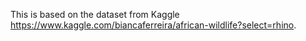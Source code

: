 This is based on the dataset from Kaggle https://www.kaggle.com/biancaferreira/african-wildlife?select=rhino.
